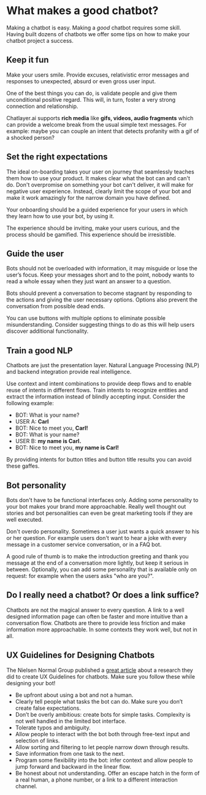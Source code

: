# What makes a good chatbot?

Making a chatbot is easy. Making a _good_ chatbot requires some skill. Having built dozens of chatbots we offer some tips on how to make your chatbot project a success.

## Keep it fun

Make your users smile. Provide excuses, relativistic error messages and responses to unexpected, absurd or even gross user input.

One of the best things you can do, is validate people and give them unconditional positive regard. This will, in turn, foster a very strong connection and relationship.

Chatlayer.ai supports **rich media** like **gifs, videos, audio fragments** which can provide a welcome break from the usual simple text messages. For example: maybe you can couple an intent that detects profanity with a gif of a shocked person?

## Set the right expectations

The ideal on-boarding takes your user on journey that seamlessly teaches them how to use your product. It makes clear what the bot can and can't do. Don't overpromise on something your bot can't deliver, it will make for negative user experience. Instead, clearly limit the scope of your bot and make it work amazingly for the narrow domain you have defined.

Your onboarding should be a guided experience for your users in which they learn how to use your bot, by using it.

The experience should be inviting, make your users curious, and the process should be gamified. This experience should be irresistible.

## Guide the user

Bots should not be overloaded with information, it may misguide or lose the user’s focus. Keep your messages short and to the point, nobody wants to read a whole essay when they just want an answer to a question.

Bots should prevent a conversation to become stagnant by responding to the actions and giving the user necessary options. Options also prevent the conversation from possible dead ends.

You can use buttons with multiple options to eliminate possible misunderstanding. Consider suggesting things to do as this will help users discover additional functionality.

## Train a good NLP

Chatbots are just the presentation layer. Natural Language Processing \(NLP\) and backend integration provide real intelligence.

Use context and intent combinations to provide deep flows and to enable reuse of intents in different flows. Train intents to recognize entities and extract the information instead of blindly accepting input. Consider the following example:

* BOT: What is your name?
* USER A: **Carl**
* BOT: Nice to meet you, **Carl!**
* BOT: What is your name?
* USER B: **my name is Carl.**
* BOT: Nice to meet you, **my name is Carl!**

By providing intents for button titles and button title results you can avoid these gaffes.

## Bot personality

Bots don't have to be functional interfaces only. Adding some personality to your bot makes your brand more approachable. Really well thought out stories and bot personalities can even be great marketing tools if they are well executed.

Don't overdo personality. Sometimes a user just wants a quick answer to his or her question. For example users don't want to hear a joke with every message in a customer service conversation, or in a FAQ bot.

A good rule of thumb is to make the introduction greeting and thank you message at the end of a conversation more lightly, but keep it serious in between. Optionally, you can add some personality that is available only on request: for example when the users asks "who are you?".

## Do I really need a chatbot? Or does a link suffice?

Chatbots are not the magical answer to every question. A link to a well designed information page can often be faster and more intuitive than a conversation flow. Chatbots are there to provide less friction and make information more approachable. In some contexts they work well, but not in all.

## UX Guidelines for Designing Chatbots

The Nielsen Normal Group published a [great article](https://www.nngroup.com/articles/chatbots/) about a research they did to create UX Guidelines for chatbots. Make sure you follow these while designing your bot!

* Be upfront about using a bot and not a human.
* Clearly tell people what tasks the bot can do. Make sure you don’t create false expectations.
* Don’t be overly ambitious: create bots for simple tasks. Complexity is not well handled in the limited bot interface.
* Tolerate typos and ambiguity.
* Allow people to interact with the bot both through free-text input and selection of links.
* Allow sorting and filtering to let people narrow down through results.
* Save information from one task to the next.
* Program some flexibility into the bot: infer context and allow people to jump forward and backward in the linear flow.
* Be honest about not understanding. Offer an escape hatch in the form of a real human, a phone number, or a link to a different interaction channel.

